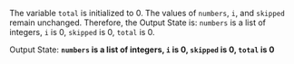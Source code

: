 The variable `total` is initialized to 0. The values of `numbers`, `i`, and `skipped` remain unchanged. Therefore, the Output State is: `numbers` is a list of integers, `i` is 0, `skipped` is 0, `total` is 0.

Output State: **`numbers` is a list of integers, `i` is 0, `skipped` is 0, `total` is 0**
